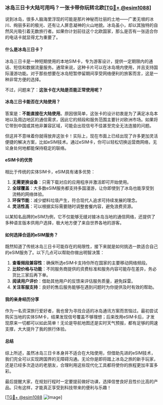### 冰岛三日卡大陆可用吗？一张卡带你玩转北欧[[TG💪+ @esim1088](https://t.me/s/esim1088)]

说到冰岛，很多人脑海里浮现的可能是那片神秘而壮丽的土地——广袤无垠的冰川、绚丽多彩的极光、还有让人屏息凝神的火山地貌。冰岛虽小，却以其独特的自然风光吸引着无数旅行者。如果你计划前往这个北欧国家，那么是否有一张适合你的电话卡就显得尤为重要了。

#### 什么是冰岛三日卡？

冰岛三日卡是一种短期使用的本地SIM卡，专为游客设计，提供一定期限内的通话、短信和数据流量服务。通常来说，这种卡片可以在冰岛境内使用，并且支持国际漫游功能。对于那些想要在冰岛短暂停留期间享受网络便利的旅客而言，这是一种非常方便的选择。

不过，问题来了：**这张卡在大陆是否能正常使用呢？**

#### 冰岛三日卡能否在大陆使用？

答案是：**不能直接在大陆使用**。原因很简单，这张卡的设计初衷是为了满足冰岛本地以及周边地区的通信需求，因此它的频段和服务范围主要针对欧洲市场。如果将它带到中国或其他非兼容区域，可能会出现信号不佳甚至完全无法连接的问题。

但这并不意味着你就得放弃这张卡！实际上，现在市面上已经出现了许多更加灵活便捷的解决方案，比如eSIM技术。通过eSIM卡，你可以轻松切换运营商网络，无论身处何地都能保持稳定的联络。

#### eSIM卡的优势

相比于传统的实体SIM卡，eSIM具有诸多优势：

1. **无需更换设备**：只需下载对应的应用程序并激活即可开始使用。
2. **全球覆盖**：大多数eSIM服务都支持多国漫游，让你即使到了冰岛也能享受到流畅的网络体验。
3. **环保节能**：减少塑料垃圾产生，符合现代人追求可持续发展的理念。
4. **灵活性高**：可以根据实际需要随时调整套餐内容，避免浪费资源。

以某知名品牌的eSIM为例，它不仅能够无缝对接冰岛当地的通信网络，还提供了多种语言版本供用户选择，极大地方便了来自世界各地的游客。

#### 如何选择合适的eSIM服务？

既然知道了传统冰岛三日卡可能存在的局限性，接下来就是如何挑选一款适合自己的eSIM服务了。以下几点可以帮助你做出明智决策：

1. **查看频段兼容性**：确保所选eSIM卡支持你所在国家的主要移动网络频段。
2. **比较价格与功能**：不同服务商提供的资费标准和服务内容可能存在差异，务必货比三家后再下单。
3. **阅读用户评价**：借助其他用户的反馈来评估服务质量，避免踩雷。
4. **关注客服支持**：良好的售后服务能够在遇到问题时为你提供及时有效的帮助。

#### 我的亲身经历分享

作为一名资深旅行爱好者，我也曾为寻找合适的冰岛通讯方案而苦恼过。最初尝试购买当地的实体SIM卡，结果发现信号覆盖不够理想；后来改用eSIM卡后，才发现原来一切都可以如此简单！无论是导航地图还是实时天气预报，都有足够的网速支撑，大大提升了我的旅行体验。

#### 总结

综上所述，虽然冰岛三日卡本身并不适合在大陆使用，但借助先进的eSIM技术，我们完全可以实现跨国界的无障碍沟通。无论你是即将踏上冰岛之旅的新手玩家，还是已经多次造访的老朋友，合理利用这些现代化工具都将使你的旅程更加丰富多彩。

最后提醒大家，在规划行程时一定要提前做好功课，选择信誉良好且性价比高的产品。只有这样，才能真正享受到科技带来的便利与乐趣！

[[TG💪+ @esim1088](https://t.me/s/esim1088) ![Image](https://i.postimg.cc/4NQfJmqS/Snipaste-2025-05-13-00-14-12.png)]
